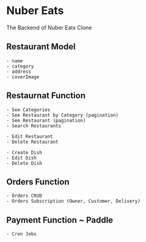 # Nuber Eats

The Backend of Nuber Eats Clone

## Restaurant Model

    - name
    - category
    - address
    - coverImage

## Restaurnat Function

    - See Categories
    - See Restaurant by Category (pagination)
    - See Restaurant (pagination)
    - Search Restaurants

    - Edit Restaurant
    - Delete Restaurant

    - Create Dish
    - Edit Dish
    - Delete Dish

## Orders Function

    - Orders CRUD
    - Orders Subscription (Owner, Customer, Delivery)

## Payment Function ~ Paddle

    - Cron Jobs
